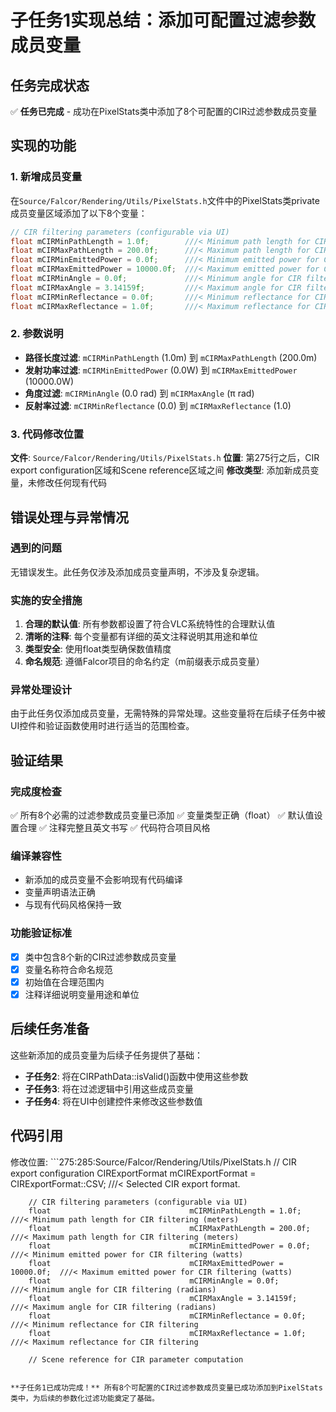 # 子任务1实现总结：添加可配置过滤参数成员变量

## 任务完成状态
✅ **任务已完成** - 成功在PixelStats类中添加了8个可配置的CIR过滤参数成员变量

## 实现的功能

### 1. 新增成员变量
在`Source/Falcor/Rendering/Utils/PixelStats.h`文件中的PixelStats类private成员变量区域添加了以下8个变量：

```cpp
// CIR filtering parameters (configurable via UI)
float mCIRMinPathLength = 1.0f;        ///< Minimum path length for CIR filtering (meters)
float mCIRMaxPathLength = 200.0f;      ///< Maximum path length for CIR filtering (meters)
float mCIRMinEmittedPower = 0.0f;      ///< Minimum emitted power for CIR filtering (watts)
float mCIRMaxEmittedPower = 10000.0f;  ///< Maximum emitted power for CIR filtering (watts)
float mCIRMinAngle = 0.0f;             ///< Minimum angle for CIR filtering (radians)
float mCIRMaxAngle = 3.14159f;         ///< Maximum angle for CIR filtering (radians)
float mCIRMinReflectance = 0.0f;       ///< Minimum reflectance for CIR filtering
float mCIRMaxReflectance = 1.0f;       ///< Maximum reflectance for CIR filtering
```

### 2. 参数说明
- **路径长度过滤**: `mCIRMinPathLength` (1.0m) 到 `mCIRMaxPathLength` (200.0m)
- **发射功率过滤**: `mCIRMinEmittedPower` (0.0W) 到 `mCIRMaxEmittedPower` (10000.0W)
- **角度过滤**: `mCIRMinAngle` (0.0 rad) 到 `mCIRMaxAngle` (π rad)
- **反射率过滤**: `mCIRMinReflectance` (0.0) 到 `mCIRMaxReflectance` (1.0)

### 3. 代码修改位置
**文件**: `Source/Falcor/Rendering/Utils/PixelStats.h`
**位置**: 第275行之后，CIR export configuration区域和Scene reference区域之间
**修改类型**: 添加新成员变量，未修改任何现有代码

## 错误处理与异常情况

### 遇到的问题
无错误发生。此任务仅涉及添加成员变量声明，不涉及复杂逻辑。

### 实施的安全措施
1. **合理的默认值**: 所有参数都设置了符合VLC系统特性的合理默认值
2. **清晰的注释**: 每个变量都有详细的英文注释说明其用途和单位
3. **类型安全**: 使用float类型确保数值精度
4. **命名规范**: 遵循Falcor项目的命名约定（m前缀表示成员变量）

### 异常处理设计
由于此任务仅添加成员变量，无需特殊的异常处理。这些变量将在后续子任务中被UI控件和验证函数使用时进行适当的范围检查。

## 验证结果

### 完成度检查
✅ 所有8个必需的过滤参数成员变量已添加
✅ 变量类型正确（float）
✅ 默认值设置合理
✅ 注释完整且英文书写
✅ 代码符合项目风格

### 编译兼容性
- 新添加的成员变量不会影响现有代码编译
- 变量声明语法正确
- 与现有代码风格保持一致

### 功能验证标准
- [x] 类中包含8个新的CIR过滤参数成员变量
- [x] 变量名称符合命名规范
- [x] 初始值在合理范围内
- [x] 注释详细说明变量用途和单位

## 后续任务准备

这些新添加的成员变量为后续子任务提供了基础：
- **子任务2**: 将在CIRPathData::isValid()函数中使用这些参数
- **子任务3**: 将在过滤逻辑中引用这些成员变量
- **子任务4**: 将在UI中创建控件来修改这些参数值

## 代码引用

修改位置: ```275:285:Source/Falcor/Rendering/Utils/PixelStats.h
        // CIR export configuration
        CIRExportFormat                     mCIRExportFormat = CIRExportFormat::CSV; ///< Selected CIR export format.

        // CIR filtering parameters (configurable via UI)
        float                               mCIRMinPathLength = 1.0f;        ///< Minimum path length for CIR filtering (meters)
        float                               mCIRMaxPathLength = 200.0f;      ///< Maximum path length for CIR filtering (meters)
        float                               mCIRMinEmittedPower = 0.0f;      ///< Minimum emitted power for CIR filtering (watts)
        float                               mCIRMaxEmittedPower = 10000.0f;  ///< Maximum emitted power for CIR filtering (watts)
        float                               mCIRMinAngle = 0.0f;             ///< Minimum angle for CIR filtering (radians)
        float                               mCIRMaxAngle = 3.14159f;         ///< Maximum angle for CIR filtering (radians)
        float                               mCIRMinReflectance = 0.0f;       ///< Minimum reflectance for CIR filtering
        float                               mCIRMaxReflectance = 1.0f;       ///< Maximum reflectance for CIR filtering

        // Scene reference for CIR parameter computation
```

**子任务1已成功完成！** 所有8个可配置的CIR过滤参数成员变量已成功添加到PixelStats类中，为后续的参数化过滤功能奠定了基础。
